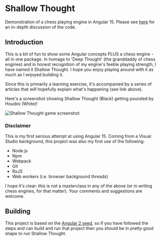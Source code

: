 # Shallow Thought
Demonstration of a chess playing engine in Angular 15.  Please see [here](https://carljohansen.wordpress.com/2017/06/26/shallow-thought-an-angular-2-chess-player/) for an in-depth discussion of the code.

## Introduction
This is a bit of fun to show some Angular concepts PLUS a chess engine - all in one package.  In homage to 'Deep Thought' (the granddaddy of chess engines) and in honest recognition of my engine's feeble playing strength, I have named it Shallow Thought.  I hope you enjoy playing around with it as much as I enjoyed building it.

Since this is primarily a learning exercise, it's accompanied by a series of articles that will hopefully explain what's happening (see link above).

Here's a screenshot showing Shallow Thought (Black) getting pounded by Houdini (White)!

![Shallow Thought game screenshot](https://carljohansen.files.wordpress.com/2017/06/screenshot2.png)

### Disclaimer
This is my first serious attempt at using Angular 15.  Coming from a Visual Studio background, this project was also my first use of the following:
* Node.js
* Npm
* Webpack
* Git
* RxJS
* Web workers (i.e. browser background threads)

I hope it's clear: this is not a masterclass in any of the above (or in writing chess engines, for that matter).  Your comments and suggestions are welcome.

## Building
This project is based on the [Angular 2 seed](https://github.com/angular/angular2-seed), so if you have followed the steps and can build and run that project then you should be in pretty good shape to run Shallow Thought.

